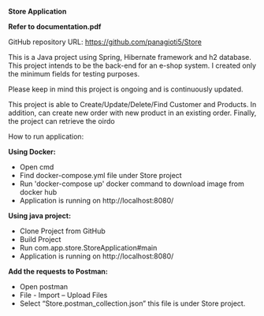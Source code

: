 <b>Store Application</b>

<b>Refer to documentation.pdf</b>

GitHub repository URL: https://github.com/panagioti5/Store 

This is a Java project using Spring, Hibernate framework and h2 database. This project intends to be the back-end for an e-shop system. I created only the minimum fields for testing purposes. 

Please keep in mind this project is ongoing and is continuously updated. 

This project is able to Create/Update/Delete/Find Customer and Products. In addition, can create new order with new product in an existing order. Finally, the project can retrieve the oirdo 

How to run application: 

<b>Using Docker:</b>
*   Open cmd 
*   Find docker-compose.yml file under Store project 
*   Run 'docker-compose up' docker command to download image from docker hub 
*   Application is running on http://localhost:8080/ 

<b>Using java project:</b>
*   Clone Project from GitHub 
*   Build Project 
*   Run com.app.store.StoreApplication#main 
*   Application is running on http://localhost:8080/ 

<b>Add the requests to Postman:</b>
*   Open postman 
*   File - Import – Upload Files 
*   Select “Store.postman_collection.json” this file is under Store project. 
